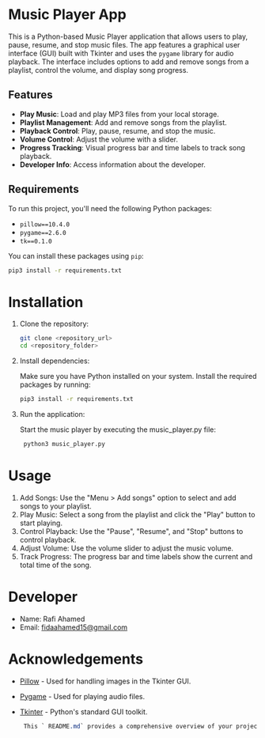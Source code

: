 # Music Player App

This is a Python-based Music Player application that allows users to play, pause, resume, and stop music files. The app
features a graphical user interface (GUI) built with Tkinter and uses the `pygame` library for audio playback. The
interface includes options to add and remove songs from a playlist, control the volume, and display song progress.

## Features

- **Play Music**: Load and play MP3 files from your local storage.
- **Playlist Management**: Add and remove songs from the playlist.
- **Playback Control**: Play, pause, resume, and stop the music.
- **Volume Control**: Adjust the volume with a slider.
- **Progress Tracking**: Visual progress bar and time labels to track song playback.
- **Developer Info**: Access information about the developer.

## Requirements

To run this project, you'll need the following Python packages:

- `pillow==10.4.0`
- `pygame==2.6.0`
- `tk==0.1.0`

You can install these packages using `pip`:

```bash
pip3 install -r requirements.txt
```

# Installation

1. Clone the repository:
    ```bash
    git clone <repository_url>
    cd <repository_folder>
    ```
2. Install dependencies:

   Make sure you have Python installed on your system. Install the required packages by running:
    ```bash
    pip3 install -r requirements.txt
    ```
3. Run the application:

   Start the music player by executing the music_player.py file:
   ```bash
    python3 music_player.py
    ``` 

# Usage

1. Add Songs: Use the "Menu > Add songs" option to select and add songs to your playlist.
2. Play Music: Select a song from the playlist and click the "Play" button to start playing.
3. Control Playback: Use the "Pause", "Resume", and "Stop" buttons to control playback.
4. Adjust Volume: Use the volume slider to adjust the music volume.
5. Track Progress: The progress bar and time labels show the current and total time of the song.

# Developer

- Name: Rafi Ahamed
- Email: fidaahamed15@gmail.com


# Acknowledgements

- [Pillow](https://python-pillow.org/) - Used for handling images in the Tkinter GUI.
- [Pygame](https://www.pygame.org/news) - Used for playing audio files.
- [Tkinter](https://docs.python.org/3/library/tkinter.html) - Python's standard GUI toolkit.

  ```CSS
   This ` README.md` provides a comprehensive overview of your project, including installation instructions, usage details, and developer information. You can modify it further to suit your specific needs.
  ``` 